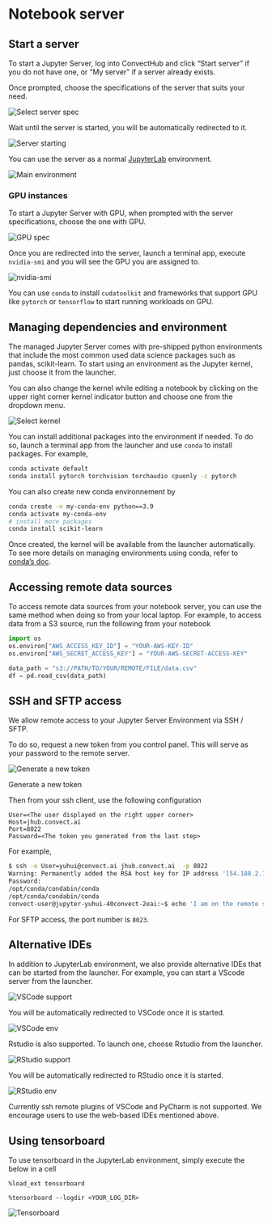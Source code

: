 # Notebook server

## Start a server

To start a Jupyter Server, log into ConvectHub and click “Start server” if you do not have one, or “My server” if a server already exists. 

Once prompted, choose the specifications of the server that suits your need.

![Select server spec](Notebook%20s%20b4d80/Untitled.png)

Wait until the server is started, you will be automatically redirected to it. 

![Server starting](Notebook%20s%20b4d80/Untitled%201.png)

You can use the server as a normal [JupyterLab](https://jupyterlab.readthedocs.io/en/stable/) environment.

![Main environment](Notebook%20s%20b4d80/Untitled%202.png)


### GPU instances

To start a Jupyter Server with GPU, when prompted with the server specifications, choose the one with GPU. 

![GPU spec](Notebook%20s%20b4d80/select-gpu-server.png)

Once you are redirected into the server, launch a terminal app, execute `nvidia-smi` and you will see the GPU you are assigned to. 

![nvidia-smi](Notebook%20s%20b4d80/nvidia-smi.png)

You can use `conda` to install `cudatoolkit` and frameworks that support GPU like `pytorch` or `tensorflow` to start running workloads on GPU.


## Managing dependencies and environment

The managed Jupyter Server comes with pre-shipped python environments that include the most common used data science packages such as pandas, scikit-learn. To start using an environment as the Jupyter kernel, just choose it from the launcher. 

You can also change the kernel while editing a notebook by clicking on the upper right corner kernel indicator button and choose one from the dropdown menu.

![Select kernel](Notebook%20s%20b4d80/Untitled%203.png)

You can install additional packages into the environment if needed. To do so, launch a terminal app from the launcher and use `conda` to install packages. For example,

```bash
conda activate default
conda install pytorch torchvision torchaudio cpuonly -c pytorch
```

You can also create new conda environnement by 

```bash
conda create -n my-conda-env python==3.9
conda activate my-conda-env
# install more packages
conda install scikit-learn
```

Once created, the kernel will be available from the launcher automatically. To see more details on managing environments using conda, refer to [conda’s doc](https://docs.conda.io/en/latest/).

## Accessing remote data sources

To access remote data sources from your notebook server, you can use the same method when doing so from your local laptop. For example, to access data from a S3 source, run the following from your notebook

```python
import os
os.environ["AWS_ACCESS_KEY_ID"] = "YOUR-AWS-KEY-ID"
os.environ["AWS_SECRET_ACCESS_KEY"] = "YOUR-AWS-SECRET-ACCESS-KEY"

data_path = "s3://PATH/TO/YOUR/REMOTE/FILE/data.csv"
df = pd.read_csv(data_path)
```

## SSH and SFTP access

We allow remote access to your Jupyter Server Environment via SSH / SFTP. 

To do so, request a new token from you control panel. This will serve as your password to the remote server.

![Generate a new token](Notebook%20s%20b4d80/Untitled%204.png)

Generate a new token

Then from your ssh client, use the following configuration

```
User=<The user displayed on the right upper corner>
Host=jhub.convect.ai
Port=8022
Password=<The token you generated from the last step>
```

For example,

```bash
$ ssh -o User=yuhui@convect.ai jhub.convect.ai  -p 8022
Warning: Permanently added the RSA host key for IP address '[54.188.2.122]:8022' to the list of known hosts.
Password:
/opt/conda/condabin/conda
/opt/conda/condabin/conda
convect-user@jupyter-yuhui-40convect-2eai:~$ echo 'I am on the remote server'
```

For SFTP access, the port number is `8023`. 

## Alternative IDEs

In addition to JupyterLab environment, we also provide alternative IDEs that can be started from the launcher. For example, you can start a VScode server from the launcher. 

![VSCode support](Notebook%20s%20b4d80/Untitled%205.png)

You will be automatically redirected to VSCode once it is started.

![VSCode env](Notebook%20s%20b4d80/Untitled%206.png)

Rstudio is also supported. To launch one, choose Rstudio from the launcher.

![RStudio support](Notebook%20s%20b4d80/rstudio-launcher.png)

You will be automatically redirected to RStudio once it is started.

![RStudio env](Notebook%20s%20b4d80/rstudio-ide.png)

Currently ssh remote plugins of VSCode and PyCharm is not supported. We encourage users to use the web-based IDEs mentioned above.


## Using tensorboard

To use tensorboard in the JupyterLab environment, simply execute the below in a cell

```
%load_ext tensorboard

%tensorboard --logdir <YOUR_LOG_DIR>
```

![Tensorboard](Notebook%20s%20b4d80/tensorboard.png)